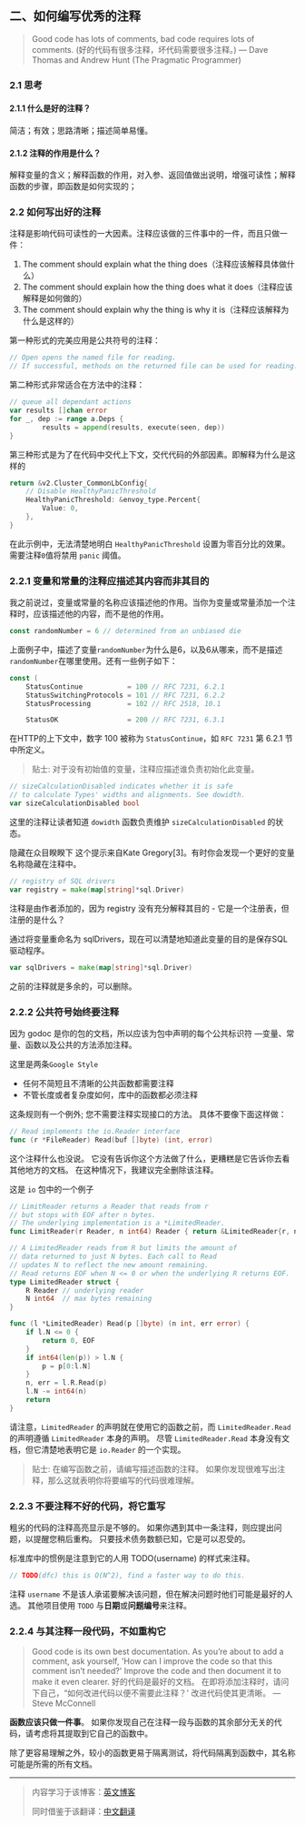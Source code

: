 
## 二、如何编写优秀的注释

> Good code has lots of comments, bad code requires lots of comments. (好的代码有很多注释，坏代码需要很多注释。) — Dave Thomas and Andrew Hunt (The Pragmatic Programmer)

### 2.1 思考
#### 2.1.1 什么是好的注释？

简洁；有效；思路清晰；描述简单易懂。

#### 2.1.2 注释的作用是什么？

解释变量的含义；解释函数的作用，对入参、返回值做出说明，增强可读性；解释函数的步骤，即函数是如何实现的；

### 2.2 如何写出好的注释

注释是影响代码可读性的一大因素。注释应该做的三件事中的一件，而且只做一件：
1. The comment should explain what the thing does（注释应该解释具体做什么）
2. The comment should explain how the thing does what it does（注释应该解释是如何做的）
3. The comment should explain why the thing is why it is（注释应该解释为什么是这样的）

第一种形式的完美应用是公共符号的注释：
```go
// Open opens the named file for reading.
// If successful, methods on the returned file can be used for reading.
```

第二种形式非常适合在方法中的注释：
```go
// queue all dependant actions
var results []chan error
for _, dep := range a.Deps {
        results = append(results, execute(seen, dep))
}
```

第三种形式是为了在代码中交代上下文，交代代码的外部因素。即解释为什么是这样的
```go
return &v2.Cluster_CommonLbConfig{
	// Disable HealthyPanicThreshold
    HealthyPanicThreshold: &envoy_type.Percent{
    	Value: 0,
    },
}
```
在此示例中，无法清楚地明白  `HealthyPanicThreshold` 设置为零百分比的效果。 需要注释` 0 `值将禁用 `panic` 阈值。

### 2.2.1 变量和常量的注释应描述其内容而非其目的

我之前说过，变量或常量的名称应该描述他的作用。当你为变量或常量添加一个注释时，应该描述他的内容，而不是他的作用。
```go
const randomNumber = 6 // determined from an unbiased die
```
上面例子中，描述了变量`randomNumber`为什么是6，以及6从哪来，而不是描述`randomNumber`在哪里使用。还有一些例子如下：
```go
const (
    StatusContinue           = 100 // RFC 7231, 6.2.1
    StatusSwitchingProtocols = 101 // RFC 7231, 6.2.2
    StatusProcessing         = 102 // RFC 2518, 10.1

    StatusOK                 = 200 // RFC 7231, 6.3.1
```
在HTTP的上下文中，数字 100 被称为 `StatusContinue`，如 `RFC 7231` 第 6.2.1 节中所定义。

> 贴士: 对于没有初始值的变量，注释应描述谁负责初始化此变量。

```go
// sizeCalculationDisabled indicates whether it is safe
// to calculate Types' widths and alignments. See dowidth.
var sizeCalculationDisabled bool
```
这里的注释让读者知道 `dowidth` 函数负责维护 `sizeCalculationDisabled` 的状态。

隐藏在众目睽睽下 这个提示来自Kate Gregory[3]。有时你会发现一个更好的变量名称隐藏在注释中。

```go
// registry of SQL drivers
var registry = make(map[string]*sql.Driver)
```

注释是由作者添加的，因为 registry 没有充分解释其目的 - 它是一个注册表，但注册的是什么？

通过将变量重命名为 sqlDrivers，现在可以清楚地知道此变量的目的是保存SQL驱动程序。

```go
var sqlDrivers = make(map[string]*sql.Driver)
```
之前的注释就是多余的，可以删除。

### 2.2.2 公共符号始终要注释

因为 godoc 是你的包的文档，所以应该为包中声明的每个公共标识符 —​ 变量、常量、函数以及公共的方法添加注释。

这里是两条`Google Style`
- 任何不简短且不清晰的公共函数都需要注释
- 不管长度或者复杂度如何，库中的函数都必须注释

这条规则有一个例外; 您不需要注释实现接口的方法。 具体不要像下面这样做：
```go
// Read implements the io.Reader interface
func (r *FileReader) Read(buf []byte) (int, error)
```
这个注释什么也没说。 它没有告诉你这个方法做了什么，更糟糕是它告诉你去看其他地方的文档。 在这种情况下，我建议完全删除该注释。

这是 `io` 包中的一个例子

```go
// LimitReader returns a Reader that reads from r
// but stops with EOF after n bytes.
// The underlying implementation is a *LimitedReader.
func LimitReader(r Reader, n int64) Reader { return &LimitedReader{r, n} }

// A LimitedReader reads from R but limits the amount of
// data returned to just N bytes. Each call to Read
// updates N to reflect the new amount remaining.
// Read returns EOF when N <= 0 or when the underlying R returns EOF.
type LimitedReader struct {
	R Reader // underlying reader
	N int64  // max bytes remaining
}

func (l *LimitedReader) Read(p []byte) (n int, err error) {
	if l.N <= 0 {
		return 0, EOF
	}
	if int64(len(p)) > l.N {
		p = p[0:l.N]
	}
	n, err = l.R.Read(p)
	l.N -= int64(n)
	return
}
```

请注意，`LimitedReader` 的声明就在使用它的函数之前，而 `LimitedReader.Read` 的声明遵循 `LimitedReader` 本身的声明。
尽管 `LimitedReader.Read` 本身没有文档，但它清楚地表明它是 `io.Reader` 的一个实现。

> 贴士: 在编写函数之前，请编写描述函数的注释。 如果你发现很难写出注释，那么这就表明你将要编写的代码很难理解。

### 2.2.3 不要注释不好的代码，将它重写

粗劣的代码的注释高亮显示是不够的。 如果你遇到其中一条注释，则应提出问题，以提醒您稍后重构。 只要技术债务数额已知，它是可以忍受的。

标准库中的惯例是注意到它的人用 TODO(username) 的样式来注释。

```go
// TODO(dfc) this is O(N^2), find a faster way to do this.
```
注释 `username` 不是该人承诺要解决该问题，但在解决问题时他们可能是最好的人选。 其他项目使用 `TODO` 与**日期**或**问题编号**来注释。

### 2.2.4 与其注释一段代码，不如重构它

> Good code is its own best documentation. As you’re about to add a comment, ask yourself, 'How can I improve the code so that this comment isn’t needed?' Improve the code and then document it to make it even clearer. 好的代码是最好的文档。 在即将添加注释时，请问下自己，“如何改进代码以便不需要此注释？' 改进代码使其更清晰。 — Steve McConnell

**函数应该只做一件事**。 如果你发现自己在注释一段与函数的其余部分无关的代码，请考虑将其提取到它自己的函数中。

除了更容易理解之外，较小的函数更易于隔离测试，将代码隔离到函数中，其名称可能是所需的所有文档。

----
> 内容学习于该博客：[英文博客](https://dave.cheney.net/practical-go/presentations/qcon-china.html#_comments_on_variables_and_constants_should_describe_their_contents_not_their_purpose)
> 
> 同时借鉴于该翻译：[中文翻译](https://github.com/llitfkitfk/go-best-practice/blob/master/README.md)